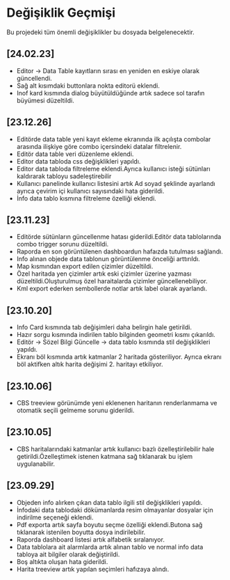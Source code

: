 # Değişiklik Geçmişi

Bu projedeki tüm önemli değişiklikler bu dosyada belgelenecektir.
## [24.02.23]
- Editor -> Data Table kayıtların sırası en yeniden en eskiye olarak güncellendi.
- Sağ alt kısımdaki buttonlara nokta editorü eklendi.
- Inof kard kısmında dialog büyütüldüğünde artık sadece sol tarafın büyümesi düzeltildi.
## [23.12.26]
- Editörde data table yeni kayıt ekleme ekranında ilk açılışta combolar arasında ilişkiye göre combo içersindeki datalar filtrelenir.
- Editör data table veri düzenleme eklendi.
- Editor data tabloda css değişklikleri yapıldı.
- Editor data tabloda filtreleme eklendi.Ayrıca kullanıcı isteği sütünları kaldırarak tabloyu sadeleştirebilir
- Kullanıcı panelinde kullanıcı listesini artık Ad soyad şeklinde ayarlandı ayrıca çevirim içi kullanıcı sayısındaki hata giderildi.
- İnfo data tablo kısmına filtreleme özelliği eklendi.

## [23.11.23]
- Editörde sütünların güncellenme hatası giderildi.Editör data tablolarında combo trigger sorunu düzeltildi.
- Raporda en son görüntülenen dashboardun hafaızda tutulması sağlandı.
- Info alınan objede data tablonun görüntülenme önceliği arttırıldı.
- Map kısmından export edilen çizimler düzeltildi.
- Özel haritada yen çizimler artık eski çizimler üzerine yazması düzeltildi.Oluşturulmuş özel haraitalarda çizimler güncellenebiliyor.
- Kml export ederken sembollerde notlar artık label olarak ayarlandı. 

## [23.10.20]
- Info Card kısmında tab değişimleri daha belirgin hale getirildi.
- Hazır sorgu kısmında indirilen tablo bilginden geometri kısmı çıkarıldı.
- Editör -> Sözel Bilgi Güncelle -> data tablo kısmında stil değişklikleri yapıldı.
- Ekranı böl kısmında artık katmanlar 2 haritada gösteriliyor. Ayrıca ekranı böl aktifken altık harita değişimi 2. haritayı etkiliyor. 

## [23.10.06]
- CBS treeview görünümde yeni eklenenen haritanın renderlanmama ve otomatik seçili gelmeme sorunu giderildi.

## [23.10.05]

- CBS haritalarındaki katmanlar artık kullanıcı bazlı özelleştirilebilir hale getirildi.Özelleştimek istenen katmana sağ tıklanarak bu işlem uygulanabilir.

## [23.09.29]

- Objeden info alırken çıkan data tablo ilgili stil değişklikleri yapıldı.
- İnfodaki data tablodaki dökümanlarda resim olmayanlar dosyalar için indirilme seçeneği eklendi.
- Pdf exporta artık sayfa boyutu seçme özelliği eklendi.Butona sağ tıklanarak istenilen boyutta dosya indirilebilir.
- Raporda dashboard listesi artık alfabetik sıralanıyor.
- Data tablolara ait alarmlarda artık alınan tablo ve normal info data tabloya ait bilgiler olarak değiştirildi.
- Boş altıkta oluşan hata giderildi.
- Harita treeview artık yapılan seçimleri hafızaya alındı.
